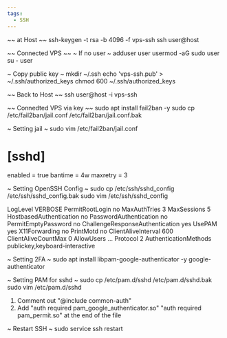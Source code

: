 ```yaml
---
tags:
  - SSH
---
```


~~ at Host ~~
ssh-keygen -t rsa -b 4096 -f vps-ssh
ssh user@host

~~ Connected VPS ~~
~ If no user ~
adduser user
usermod -aG sudo user
su - user

~ Copy public key ~
mkdir ~/.ssh
echo 'vps-ssh.pub' > ~/.ssh/authorized_keys
chmod 600 ~/.ssh/authorized_keys

~~ Back to Host ~~
ssh user@host -i vps-ssh

~~ Connedted VPS via key ~~
sudo apt install fail2ban -y
sudo cp /etc/fail2ban/jail.conf /etc/fail2ban/jail.conf.bak

~ Setting jail ~
sudo vim /etc/fail2ban/jail.conf

# [sshd]
enabled = true
bantime = 4w
maxretry = 3

~ Setting OpenSSH Config ~
sudo cp /etc/ssh/sshd_config /etc/ssh/sshd_config.bak
sudo vim /etc/ssh/sshd_config

LogLevel VERBOSE
PermitRootLogin no
MaxAuthTries 3
MaxSessions 5
HostbasedAuthentication no
PasswordAuthentication no
PermitEmptyPassword no
ChallengeResponseAuthentication yes
UsePAM yes
X11Forwarding no
PrintMotd no
ClientAliveInterval 600
ClientAliveCountMax 0
AllowUsers <username1> <username2> ...
Protocol 2
AuthenticationMethods publickey,keyboard-interactive

~ Setting 2FA ~
sudo apt install libpam-google-authenticator -y
google-authenticator

~ Setting PAM for sshd ~
sudo cp /etc/pam.d/sshd /etc/pam.d/sshd.bak
sudo vim /etc/pam.d/sshd

1. Comment out "@include common-auth"
2. Add "auth required pam_google_authenticator.so"
	   "auth required pam_permit.so" at the end of the file
	   
~ Restart SSH ~
sudo service ssh restart

